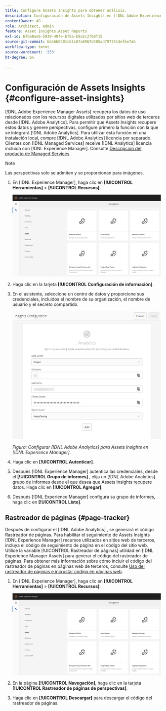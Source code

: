 ```yaml
---
title: Configure Assets Insights para obtener análisis.
description: Configuración de Assets Insights en [!DNL Adobe Experience Manager Assets].
contentOwner: AG
role: Architect, Admin
feature: Asset Insights,Asset Reports
exl-id: 67be0ae6-5939-40fe-bf8a-b8a2c2f68f15
source-git-commit: bb46b0301c61c07a8967d285ad7977514efbe7ab
workflow-type: tm+mt
source-wordcount: '253'
ht-degree: 6%

---
```


# Configuración de Assets Insights {#configure-asset-insights}

[!DNL Adobe Experience Manager Assets] recupera los datos de uso relacionados con los recursos digitales utilizados por sitios web de terceros desde [!DNL Adobe Analytics]. Para permitir que Assets Insights recupere estos datos y genere perspectivas, configure primero la función con la que se integrará [!DNL Adobe Analytics]. Para utilizar esta función en una instalación local, compre [!DNL Adobe Analytics] licencia por separado. Clientes con [!DNL Managed Services] receive [!DNL Analytics] licencia incluida con [!DNL Experience Manager]. Consulte [Descripción del producto de Managed Services](https://helpx.adobe.com/legal/product-descriptions/adobe-experience-manager-managed-services.html).

>[!NOTE]
>
>Las perspectivas solo se admiten y se proporcionan para imágenes.

1. En [!DNL Experience Manager], haga clic en **[!UICONTROL Herramientas]** > **[!UICONTROL Recursos]**.

   ![chlimage_1-72](assets/chlimage_1-210.png)

1. Haga clic en la tarjeta **[!UICONTROL Configuración de información]**.
1. En el asistente, seleccione un centro de datos y proporcione sus credenciales, incluidos el nombre de su organización, el nombre de usuario y el secreto compartido.

   ![Configuración de Adobe Analytics para Assets Insights en Experience Manager](assets/insights_config2.png)

   *Figura: Configurar [!DNL Adobe Analytics] para Assets Insights en [!DNL Experience Manager].*

1. Haga clic en **[!UICONTROL Autenticar]**.
1. Después [!DNL Experience Manager] autentica las credenciales, desde el **[!UICONTROL Grupo de informes]** , elija un [!DNL Adobe Analytics] grupo de informes desde el que desea que Assets Insights recupere datos. Haga clic en **[!UICONTROL Agregar]**.
1. Después [!DNL Experience Manager] configura su grupo de informes, haga clic en **[!UICONTROL Listo]**.

## Rastreador de páginas {#page-tracker}

Después de configurar el [!DNL Adobe Analytics] , se generará el código Rastreador de páginas. Para habilitar el seguimiento de Assets Insights [!DNL Experience Manager] recursos utilizados en sitios web de terceros, incluya el código de seguimiento de página en el código del sitio web. Utilice la variable [!UICONTROL Rastreador de páginas] utilidad en [!DNL Experience Manager Assets] para generar el código del rastreador de páginas. Para obtener más información sobre cómo incluir el código del rastreador de páginas en páginas web de terceros, consulte [Uso del rastreador de páginas e incrustar código en páginas web](/help/assets/use-page-tracker.md).

1. En [!DNL Experience Manager], haga clic en **[!UICONTROL Herramientas]** > **[!UICONTROL Recursos]**.

   ![chlimage_1-73](assets/chlimage_1-214.png)

1. En la página **[!UICONTROL Navegación]**, haga clic en la tarjeta **[!UICONTROL Rastreador de páginas de perspectivas]**.
1. Haga clic en **[!UICONTROL Descargar]** para descargar el código del rastreador de páginas.
